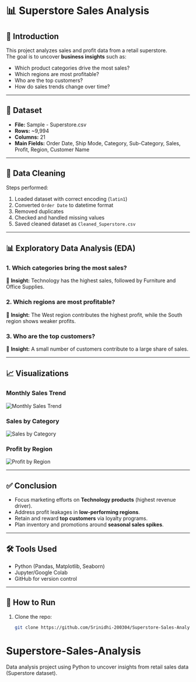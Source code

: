 # 📊 Superstore Sales Analysis

## 📌 Introduction
This project analyzes sales and profit data from a retail superstore.  
The goal is to uncover **business insights** such as:
- Which product categories drive the most sales?
- Which regions are most profitable?
- Who are the top customers?
- How do sales trends change over time?

---

## 📂 Dataset
- **File:** Sample - Superstore.csv  
- **Rows:** ~9,994  
- **Columns:** 21  
- **Main Fields:** Order Date, Ship Mode, Category, Sub-Category, Sales, Profit, Region, Customer Name  

---

## 🔧 Data Cleaning
Steps performed:
1. Loaded dataset with correct encoding (`latin1`)
2. Converted `Order Date` to datetime format
3. Removed duplicates
4. Checked and handled missing values
5. Saved cleaned dataset as `Cleaned_Superstore.csv`

---

## 📊 Exploratory Data Analysis (EDA)

### 1. Which categories bring the most sales?
📌 **Insight:** Technology has the highest sales, followed by Furniture and Office Supplies.

### 2. Which regions are most profitable?
📌 **Insight:** The West region contributes the highest profit, while the South region shows weaker profits.

### 3. Who are the top customers?
📌 **Insight:** A small number of customers contribute to a large share of sales.

---

## 📈 Visualizations

### Monthly Sales Trend
![Monthly Sales Trend](screenshots/monthly_sales.png)

### Sales by Category
![Sales by Category](screenshots/category_sales.png)

### Profit by Region
![Profit by Region](screenshots/profit_region.png)

---

## ✅ Conclusion
- Focus marketing efforts on **Technology products** (highest revenue driver).  
- Address profit leakages in **low-performing regions**.  
- Retain and reward **top customers** via loyalty programs.  
- Plan inventory and promotions around **seasonal sales spikes**.  

---

## 🛠️ Tools Used
- Python (Pandas, Matplotlib, Seaborn)  
- Jupyter/Google Colab  
- GitHub for version control  

---

## 📌 How to Run
1. Clone the repo:
   ```bash
   git clone https://github.com/Srinidhi-200304/Superstore-Sales-Analysis.git
# Superstore-Sales-Analysis
Data analysis project using Python to uncover insights from retail sales data (Superstore dataset).
